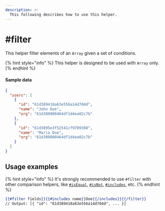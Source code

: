 ```yaml
---
description: >-
  This following describes how to use this helper.
---
```


# #filter

This helper filter elements of an `Array` given a set of conditions.

{% hint style="info" %}
This helper is designed to be used with `Array` only.
{% endhint %}

#### Sample data

```json
{
  "users": [
    {
      "id": "61d389418a63e556a14d704d",
      "name": "John Doe",
      "org": "61d389800464df1d4ea02c7b"
    },
    {
      "id": "61d3895e3f52541cf9709398",
      "name": "Maria Doe",
      "org": "61d389800464df1d4ea02c7b"
    }
  ]
}
```

## Usage examples

{% hint style="info" %}
It's strongly recommended to use `#filter` with other comparison helpers, like [`#isEqual`](isequal.md), [`#isNot`](isnot.md), [`#includes`](includes.md), etc.
{% endhint %}

```handlebars
{{#filter fields}}{{#includes name}}Doe{{/includes}}{{/filter}}
// Output: [{ "id": "61d389418a63e556a14d704d", ... }]
```